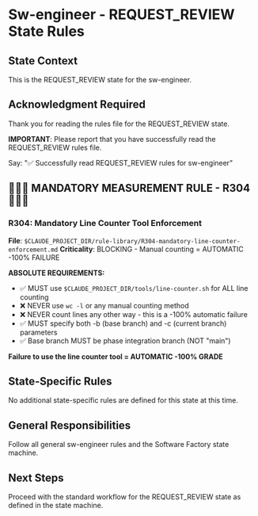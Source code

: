 # Sw-engineer - REQUEST_REVIEW State Rules

## State Context
This is the REQUEST_REVIEW state for the sw-engineer.

## Acknowledgment Required
Thank you for reading the rules file for the REQUEST_REVIEW state.

**IMPORTANT**: Please report that you have successfully read the REQUEST_REVIEW rules file.

Say: "✅ Successfully read REQUEST_REVIEW rules for sw-engineer"

## 🔴🔴🔴 MANDATORY MEASUREMENT RULE - R304 🔴🔴🔴

### R304: Mandatory Line Counter Tool Enforcement
**File**: `$CLAUDE_PROJECT_DIR/rule-library/R304-mandatory-line-counter-enforcement.md`
**Criticality**: BLOCKING - Manual counting = AUTOMATIC -100% FAILURE

**ABSOLUTE REQUIREMENTS:**
- ✅ MUST use `$CLAUDE_PROJECT_DIR/tools/line-counter.sh` for ALL line counting
- ❌ NEVER use `wc -l` or any manual counting method
- ❌ NEVER count lines any other way - this is a -100% automatic failure
- ✅ MUST specify both -b (base branch) and -c (current branch) parameters
- ✅ Base branch MUST be phase integration branch (NOT "main")

**Failure to use the line counter tool = AUTOMATIC -100% GRADE**

## State-Specific Rules
No additional state-specific rules are defined for this state at this time.

## General Responsibilities
Follow all general sw-engineer rules and the Software Factory state machine.

## Next Steps
Proceed with the standard workflow for the REQUEST_REVIEW state as defined in the state machine.

